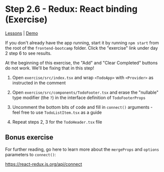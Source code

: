 # Step 2.6 - Redux: React binding (Exercise)

[Lessons](../../) | [Demo](../demo/)

If you don't already have the app running, start it by running `npm start` from the root of the `frontend-bootcamp` folder. Click the "exercise" link under day 2 step 6 to see results.

At the beginning of this exercise, the "Add" and "Clear Completed" buttons do not work. We'll be fixing that in this step!

1. Open `exercise/src/index.tsx` and wrap `<TodoApp>` with `<Provider>` as instructed in the comment

2. Open `exercise/src/components/TodoFooter.tsx` and erase the "nullable" type modifier (the `?`) in the interface definition of `TodoFooterProps`

3. Uncomment the bottom bits of code and fill in `connect()` arguments - feel free to use `TodoListItem.tsx` as a guide

4. Repeat steps 2, 3 for the `TodoHeader.tsx` file

## Bonus exercise

For further reading, go here to learn more about the `mergeProps` and `options` parameters to `connect()`:

https://react-redux.js.org/api/connect
